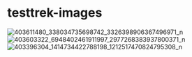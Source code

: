 # testtrek-images

![403611480_338034735698742_3326398906367496971_n](https://github.com/HansGabriel/testtrek-images/assets/49836841/6d9fbef7-3a44-4e31-94e6-e8499074e1fc)
![403603322_6948402461911997_2977268383937800371_n](https://github.com/HansGabriel/testtrek-images/assets/49836841/371ed697-f664-46ad-8487-c0ac86378d2b)
![403396304_1414734422788198_1212517470824795308_n](https://github.com/HansGabriel/testtrek-images/assets/49836841/16d17157-d52c-4eb8-a731-3771fcde5199)
